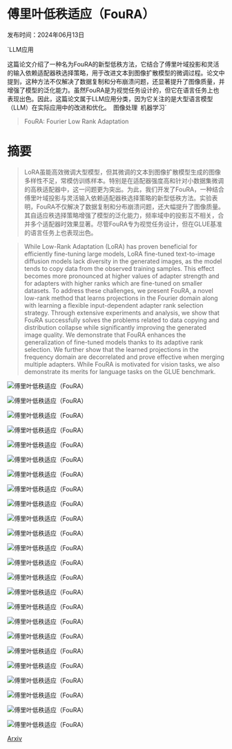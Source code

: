 # 傅里叶低秩适应（FouRA）

发布时间：2024年06月13日

`LLM应用

这篇论文介绍了一种名为FouRA的新型低秩方法，它结合了傅里叶域投影和灵活的输入依赖适配器秩选择策略，用于改进文本到图像扩散模型的微调过程。论文中提到，这种方法不仅解决了数据复制和分布崩溃问题，还显著提升了图像质量，并增强了模型的泛化能力。虽然FouRA是为视觉任务设计的，但它在语言任务上也表现出色。因此，这篇论文属于LLM应用分类，因为它关注的是大型语言模型（LLM）在实际应用中的改进和优化。` `图像处理` `机器学习`

> FouRA: Fourier Low Rank Adaptation

# 摘要

> LoRA虽能高效微调大型模型，但其微调的文本到图像扩散模型生成的图像多样性不足，常模仿训练样本。特别是在适配器强度高和针对小数据集微调的高秩适配器中，这一问题更为突出。为此，我们开发了FouRA，一种结合傅里叶域投影与灵活输入依赖适配器秩选择策略的新型低秩方法。实验表明，FouRA不仅解决了数据复制和分布崩溃问题，还大幅提升了图像质量。其自适应秩选择策略增强了模型的泛化能力，频率域中的投影互不相关，合并多个适配器时效果显著。尽管FouRA专为视觉任务设计，但在GLUE基准的语言任务上也表现出色。

> While Low-Rank Adaptation (LoRA) has proven beneficial for efficiently fine-tuning large models, LoRA fine-tuned text-to-image diffusion models lack diversity in the generated images, as the model tends to copy data from the observed training samples. This effect becomes more pronounced at higher values of adapter strength and for adapters with higher ranks which are fine-tuned on smaller datasets. To address these challenges, we present FouRA, a novel low-rank method that learns projections in the Fourier domain along with learning a flexible input-dependent adapter rank selection strategy. Through extensive experiments and analysis, we show that FouRA successfully solves the problems related to data copying and distribution collapse while significantly improving the generated image quality. We demonstrate that FouRA enhances the generalization of fine-tuned models thanks to its adaptive rank selection. We further show that the learned projections in the frequency domain are decorrelated and prove effective when merging multiple adapters. While FouRA is motivated for vision tasks, we also demonstrate its merits for language tasks on the GLUE benchmark.

![傅里叶低秩适应（FouRA）](../../../paper_images/2406.08798/foura_modecollapse.jpg)

![傅里叶低秩适应（FouRA）](../../../paper_images/2406.08798/foura_linear.jpg)

![傅里叶低秩适应（FouRA）](../../../paper_images/2406.08798/foura_depth_operations.jpg)

![傅里叶低秩适应（FouRA）](../../../paper_images/2406.08798/foura_theory_singularvalues.jpg)

![傅里叶低秩适应（FouRA）](../../../paper_images/2406.08798/foura_effective_rank_graphs.jpg)

![傅里叶低秩适应（FouRA）](../../../paper_images/2406.08798/foura_bluefire_base.jpg)

![傅里叶低秩适应（FouRA）](../../../paper_images/2406.08798/foura_adapter_merging.jpg)

![傅里叶低秩适应（FouRA）](../../../paper_images/2406.08798/foura_concept_adapters.jpg)

![傅里叶低秩适应（FouRA）](../../../paper_images/2406.08798/foura_adaptive_rank_methods.jpg)

![傅里叶低秩适应（FouRA）](../../../paper_images/2406.08798/foura_crossrank.jpg)

![傅里叶低秩适应（FouRA）](../../../paper_images/2406.08798/foura_theory_ampfactor.jpg)

![傅里叶低秩适应（FouRA）](../../../paper_images/2406.08798/foura_lpips_reference.jpg)

![傅里叶低秩适应（FouRA）](../../../paper_images/2406.08798/foura_hps_reference.jpg)

![傅里叶低秩适应（FouRA）](../../../paper_images/2406.08798/foura_variants.jpg)

![傅里叶低秩适应（FouRA）](../../../paper_images/2406.08798/foura_all_rank_graphs.jpg)

![傅里叶低秩适应（FouRA）](../../../paper_images/2406.08798/foura_appendix_bluefire.jpg)

![傅里叶低秩适应（FouRA）](../../../paper_images/2406.08798/foura_outputs_other_styles.jpg)

![傅里叶低秩适应（FouRA）](../../../paper_images/2406.08798/age_doctor.jpg)

![傅里叶低秩适应（FouRA）](../../../paper_images/2406.08798/age_slider_4.jpg)

![傅里叶低秩适应（FouRA）](../../../paper_images/2406.08798/curly_hair.jpg)

![傅里叶低秩适应（FouRA）](../../../paper_images/2406.08798/lpips.png)

![傅里叶低秩适应（FouRA）](../../../paper_images/2406.08798/composite_2.jpg)

![傅里叶低秩适应（FouRA）](../../../paper_images/2406.08798/composite_lora.jpg)

![傅里叶低秩适应（FouRA）](../../../paper_images/2406.08798/foura_agehair.jpg)

[Arxiv](https://arxiv.org/abs/2406.08798)